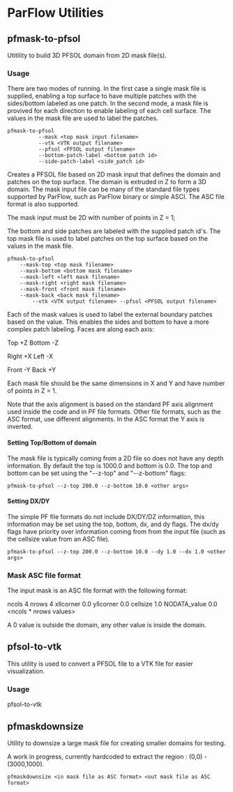 # ParFlow Utilities

## pfmask-to-pfsol

Utitility to build 3D PFSOL domain from 2D mask file(s).

### Usage

There are two modes of running.  In the first case a single mask file
is supplied, enabling a top surface to have multiple patches with the
sides/bottom labeled as one patch.  In the second mode, a mask file is
provived for each direction to enable labeling of each cell surface.
The values in the mask file are used to label the patches.

```shell
pfmask-to-pfsol 
	      --mask <top mask input filename> 
	      --vtk <VTK output filename> 
	      --pfsol <PFSOL output filename> 
	      --bottom-patch-label <bottom patch id> 
	      --side-patch-label <side_patch id>
```   

Creates a PFSOL file based on 2D mask input that defines the domain
and patches on the top surface.  The domain is extruded in Z to form a
3D domain.  The mask input file can be many of the standard file types
supported by ParFlow, such as ParFlow binary or simple ASCI. The ASC
file format is also supported.

The mask input must be 2D with number of points in Z = 1;

The bottom and side patches are labeled with the supplied patch id's.
The top mask file is used to label patches on the top surface based on
the values in the mask file.

```shell
pfmask-to-pfsol 
	--mask-top <top mask filename>
	--mask-bottom <bottom mask filename>
	--mask-left <left mask filename>
	--mask-right <right mask filename>
	--mask-front <front mask filename>
	--mask-back <back mask filename>
        --vtk <VTK output filename> --pfsol <PFSOL output filename>
```

Each of the mask values is used to label the external boundary patches
based on the value.  This enables the sides and bottom to have a more
complex patch labeling.   Faces are along each axis:

Top    +Z
Bottom -Z

Right  +X
Left   -X

Front  -Y
Back   +Y

Each mask file should be the same dimensions in X and Y and have
number of points in Z = 1.

Note that the axis alignment is based on the standard PF axis
alignment used inside the code and in PF file formats.  Other file
formats, such as the ASC format, use different alignments.  In the
ASC format the Y axis is inverted.

#### Setting Top/Bottom of domain

The mask file is typically coming from a 2D file so does not have any
depth information.  By default the top is 1000.0 and bottom is 0.0.  The
top and bottom can be set using the "--z-top" and "--z-bottom" flags:

```shell
pfmask-to-pfsol --z-top 200.0 --z-bottom 10.0 <other args>
```

#### Setting DX/DY

The simple PF file formats do not include DX/DY/DZ information, this
information may be set using the top, bottom, dx, and dy flags.  The
dx/dy flags have priority over information coming from from the input
file (such as the cellsize value from an ASC file).

```shell
pfmask-to-pfsol --z-top 200.0 --z-bottom 10.0 --dy 1.0 --dx 1.0 <other args>
```

### Mask ASC file format

The input mask is an ASC file format with the following format:

ncols        4
nrows        4
xllcorner    0.0
yllcorner    0.0
cellsize     1.0
NODATA_value  0.0
<ncols * nrows values>

A 0 value is outside the domain, any other value is inside the domain.

## pfsol-to-vtk

This utility is used to convert a PFSOL file to a VTK file for easier visualization.

### Usage

pfsol-to-vtk <PFSOL input filename> <VTK output filename>

## pfmaskdownsize

Utility to downsize a large mask file for creating smaller domains for testing.

A work in progress, currently hardcoded to extract the region : (0,0) - (3000,1000).

```shell
pfmaskdownsize <in mask file as ASC format> <out mask file as ASC format>
```






